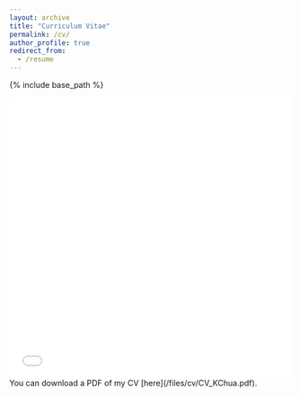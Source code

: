 ```yaml
---
layout: archive
title: "Curriculum Vitae"
permalink: /cv/
author_profile: true
redirect_from:
  - /resume
---
```


{% include base_path %}

<iframe src="/files/cv/CV_KChua.pdf" width="100%" height="500" frameborder="no" border="0" marginwidth="0" marginheight="0"></iframe>
You can download a PDF of my CV [here](/files/cv/CV_KChua.pdf).
